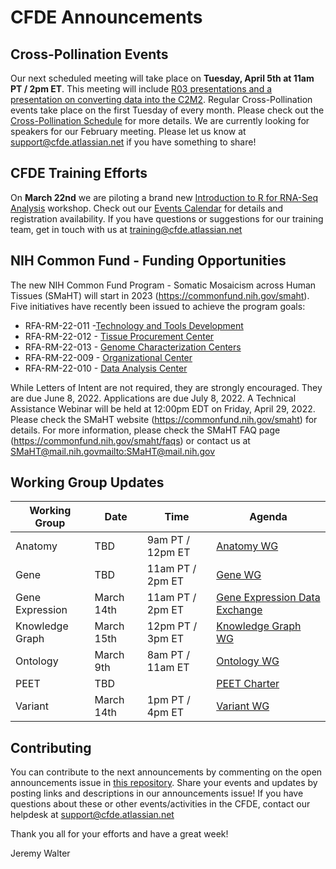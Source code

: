 # CFDE Announcements

## Cross-Pollination Events
Our next scheduled meeting will take place on **Tuesday, April 5th at 11am PT / 2pm ET**.  This meeting will include [R03 presentations and a presentation on converting data into the C2M2](https://docs.google.com/document/d/1nYiJkrvwpOefg78qtYrwCROaD7Bur6FlkwJ-aZuuTYI/edit#heading=h.af0seinevhzq). Regular Cross-Pollination events take place on the first Tuesday of every month. Please check out the  [Cross-Pollination Schedule](https://docs.google.com/spreadsheets/d/1hQAeOLkivUZZnwZ_KxfGw3neezMaWbrPk9nnFiKfQGA/edit?usp=sharing) for more details. We are currently looking for speakers for our February meeting. Please let us know at support@cfde.atlassian.net if you have something to share!

## CFDE Training Efforts
On **March 22nd** we are piloting a brand new [Introduction to R for RNA-Seq Analysis](https://www.nih-cfde.org/events/introduction-to-r-for-rna-seq-analysis/?pk_campaign=anc) workshop. Check out our [Events Calendar](https://www.nih-cfde.org/events/) for details and registration availability. If you have questions or suggestions for our training team, get in touch with us at [training@cfde.atlassian.net](mailto:training@cfde.atlassian.net)

## NIH Common Fund - Funding Opportunities
The new NIH Common Fund Program - Somatic Mosaicism across Human Tissues (SMaHT) will start in 2023 (https://commonfund.nih.gov/smaht). Five initiatives have recently been issued to achieve the program goals:

- RFA-RM-22-011 -[Technology and Tools Development](https://grants.nih.gov/grants/guide/rfa-files/RFA-RM-22-011.html)
- RFA-RM-22-012 - [Tissue Procurement Center](https://grants.nih.gov/grants/guide/rfa-files/RFA-RM-22-012.html)
- RFA-RM-22-013 - [Genome Characterization Centers](https://grants.nih.gov/grants/guide/rfa-files/RFA-RM-22-013.html)
- RFA-RM-22-009 - [Organizational Center](https://grants.nih.gov/grants/guide/rfa-files/RFA-RM-22-009.html)
- RFA-RM-22-010 - [Data Analysis Center](https://grants.nih.gov/grants/guide/rfa-files/RFA-RM-22-010.html)

While Letters of Intent are not required, they are strongly encouraged.  They are due June 8, 2022. Applications are due July 8, 2022. A Technical Assistance Webinar will be held at 12:00pm EDT on Friday, April 29, 2022.  Please check the SMaHT website (https://commonfund.nih.gov/smaht) for details.  For more information, please check the SMaHT FAQ page (https://commonfund.nih.gov/smaht/faqs) or contact us at [SMaHT@mail.nih.gov](mailto:SMaHT@mail.nih.gov)<mailto:SMaHT@mail.nih.gov>

## Working Group Updates

| Working Group | Date | Time | Agenda |
| ----------------- | ----- | ----- | --------- | 
Anatomy | TBD | 9am PT / 12pm ET | [Anatomy WG](https://docs.google.com/document/d/1K5L9WllqaABbr4MGO21ogDELyvtpVrD31wbvSNhx6ys/edit?usp=sharing)
Gene | TBD | 11am PT / 2pm ET | [Gene WG](https://drive.google.com/file/d/18QXDCFkHTVF2LTvab-wz9CprHxegP6VU/view) |
Gene Expression | March 14th | 11am PT / 2pm ET | [Gene Expression Data Exchange](https://docs.google.com/document/d/1XVe7qPOOvADdxXI3m4pIwhKYf0qUxcYUMUz2vTdDL8I/edit) |
Knowledge Graph | March 15th | 12pm PT / 3pm ET | [Knowledge Graph WG](https://docs.google.com/document/d/1WvpkLxWPW0XxZsam6jEJeEUQr2sQ0EWC/edit?usp=sharing&ouid=111367545760360703840&rtpof=true&sd=true)
Ontology | March 9th | 8am PT / 11am ET | [Ontology WG](https://docs.google.com/document/d/1VoHHBeWfol6XNJa3kzOnOFuTaIrcLYbqKYQcOnj1oh4/edit?usp=sharing) |
PEET | TBD | | [PEET Charter](https://docs.google.com/document/d/1mtAlTCu6S-9kQ-7sIp7LHIXbDpi6rFT105Eh5ICeT2w/edit) |
Variant | March 14th | 1pm PT / 4pm ET | [Variant WG](https://docs.google.com/document/d/1c3bxCKCRTWtvZopSLOT2iZsetylKtqdilfF1hB1thFQ/edit)

## Contributing
You can contribute to the next announcements by commenting on the open announcements issue in [this repository](https://github.com/nih-cfde/announcements/issues). Share your events and updates by posting links and descriptions in our announcements issue! If you have questions about these or other events/activities in the CFDE, contact our helpdesk at support@cfde.atlassian.net

Thank you all for your efforts and have a great week!

Jeremy Walter
